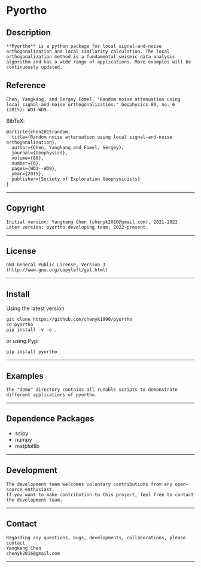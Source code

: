 **Pyortho**
======

## Description

    **Pyortho** is a python package for local signal-and-noise orthogonalization and local similarity calculation. The local orthogonalization method is a fundamental seismic data analysis algorithm and has a wide range of applications. More examples will be continuously updated. 

## Reference
    Chen, Yangkang, and Sergey Fomel. "Random noise attenuation using local signal-and-noise orthogonalization." Geophysics 80, no. 6 (2015): WD1-WD9.

BibTeX:

	@article{chen2015random,
	  title={Random noise attenuation using local signal-and-noise orthogonalization},
	  author={Chen, Yangkang and Fomel, Sergey},
	  journal={Geophysics},
	  volume={80},
	  number={6},
	  pages={WD1--WD9},
	  year={2015},
	  publisher={Society of Exploration Geophysicists}
	}

-----------
## Copyright
    Initial version: Yangkang Chen (chenyk2016@gmail.com), 2021-2022
	Later version: pyortho developing team, 2022-present
-----------

## License
    GNU General Public License, Version 3
    (http://www.gnu.org/copyleft/gpl.html)   

-----------

## Install
Using the latest version

    git clone https://github.com/chenyk1990/pyortho
    cd pyortho
    pip install -v -e .
or using Pypi

    pip install pyortho

-----------
## Examples
    The "demo" directory contains all runable scripts to demonstrate different applications of pyortho. 

-----------
## Dependence Packages
* scipy 
* numpy 
* matplotlib

-----------
## Development
    The development team welcomes voluntary contributions from any open-source enthusiast. 
    If you want to make contribution to this project, feel free to contact the development team. 

-----------
## Contact
    Regarding any questions, bugs, developments, collaborations, please contact  
    Yangkang Chen
    chenyk2016@gmail.com

-----------


